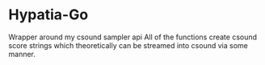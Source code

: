 # Hypatia-Go
Wrapper around my csound sampler api
All of the functions create csound score strings which theoretically can be streamed into csound via some manner.

